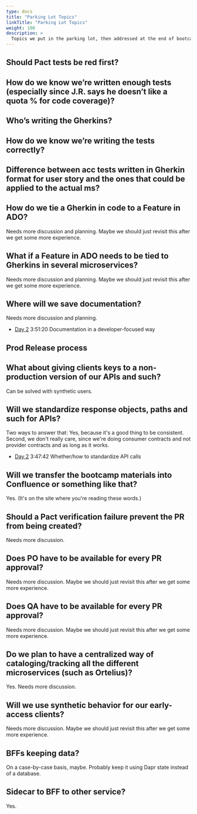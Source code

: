 ```yaml
---
type: docs
title: "Parking Lot Topics"
linkTitle: "Parking Lot Topics"
weight: 100
description: >
  Topics we put in the parking lot, then addressed at the end of bootcamp.
---
```


## Should Pact tests be red first?

## How do we know we’re written enough tests (especially since J.R. says he doesn’t like a quota % for code coverage)?

## Who’s writing the Gherkins?

## How do we know we’re writing the tests correctly?

## Difference between acc tests written in Gherkin format for user story and the ones that could be applied to the actual ms?

## How do we tie a Gherkin in code to a Feature in ADO?

Needs more discussion and planning. Maybe we should just revisit this after we get some more experience.

## What if a Feature in ADO needs to be tied to Gherkins in several microservices?

Needs more discussion and planning. Maybe we should just revisit this after we get some more experience.

## Where will we save documentation?

Needs more discussion and planning.

 - [Day 2](https://onbeco.sharepoint.com/sites/Technology/Shared%20Documents/General/Architecture/Presentations/Onbe%20Microservices%20Bootcamp/Recorded%20Sessions/Bootcamp%202021-09-16%20Day%202.mp4)
   3:51:20 Documentation in a developer-focused way

## Prod Release process

## What about giving clients keys to a non-production version of our APIs and such?

Can be solved with synthetic users.

## Will we standardize response objects, paths and such for APIs?

Two ways to answer that: Yes, because it's a good thing to be consistent. Second, we don't really care,
since we're doing consumer contracts and not provider contracts and as long as it works.

 - [Day 2](https://onbeco.sharepoint.com/sites/Technology/Shared%20Documents/General/Architecture/Presentations/Onbe%20Microservices%20Bootcamp/Recorded%20Sessions/Bootcamp%202021-09-16%20Day%202.mp4)
   3:47:42 Whether/how to standardize API calls

## Will we transfer the bootcamp materials into Confluence or something like that?

Yes. (It's on the site where you're reading these words.)

## Should a Pact verification failure prevent the PR from being created?

Needs more discussion.

## Does PO have to be available for every PR approval?

Needs more discussion. Maybe we should just revisit this after we get some more experience.

## Does QA have to be available for every PR approval?

Needs more discussion. Maybe we should just revisit this after we get some more experience.

## Do we plan to have a centralized way of cataloging/tracking all the different microservices (such as Ortelius)?

Yes. Needs more discussion.

## Will we use synthetic behavior for our early-access clients?

Needs more discussion. Maybe we should just revisit this after we get some more experience.

## BFFs keeping data?

On a case-by-case basis, maybe. Probably keep it using Dapr state instead of a database.

## Sidecar to BFF to other service?

Yes.
